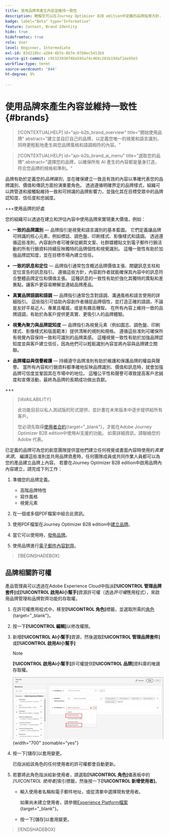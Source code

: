 ```yaml
---
title: 使用品牌來產生內容並維持一致性
description: 瞭解您可以在Journey Optimizer B2B edition中定義的品牌指導方針，以根據您的品牌樣式和聲音產生和最佳化您的內容。
badge: label="Beta" type="Informative"
feature: Content, Brand Identity
hide: true
hidefromtoc: true
role: User
level: Beginner, Intermediate
exl-id: 83d210bc-a204-4b7e-8b7e-07b0ec5413b9
source-git-commit: c95323936f48a595a74c469c201b19daf1ee95e5
workflow-type: tm+mt
source-wordcount: '844'
ht-degree: 9%

---
```


# 使用品牌來產生內容並維持一致性 {#brands}

>[!CONTEXTUALHELP]
>id="ajo-b2b_brand_overview"
>title="開始使用品牌"
>abstract="建立並自訂自己的品牌，以定義您唯一的視覺和語言識別，同時更輕鬆地產生與您品牌風格和語調相符的內容。"

>[!CONTEXTUALHELP]
>id="ajo-b2b_brand_ai_menu"
>title="選取您的品牌"
>abstract="選擇您的品牌，以確保所有 AI 產生的內容都是量身打造，符合您品牌的規格和準則。"

品牌有助於定義您的&#x200B;_品牌識別_，並在確保建立一致且有效的內容以準確代表您的品牌識別、價值和傳訊方面扮演重要角色。 透過遵循明確界定的品牌樣式，組織可以跨管道和接觸點維持一致和可辨識的品牌影響力，並強化其在目標受眾中的品牌認知度、信任度和忠誠度。

+++使用品牌的好處

您的組織可以透過在建立和評估內容中使用品牌來實現重大價值，例如：

* **一致的品牌識別** — 品牌指引是視覺和語言識別的基本藍圖。 它們定義讓品牌可辨識的核心元素，例如標誌、調色盤、印刷樣式、影像樣式和語調。 透過遵循這些准則，內容創作者可確保從網頁文案、社群媒體貼文到電子郵件行銷活動的所有行銷資料持續反映獨特的品牌個性和視覺識別。 這種一致性有助於加強品牌認知度，並在目標市場內建立信任。

* **一致的訊息和定位** — 品牌指引通常包含概述品牌價值主張、關鍵訊息支柱和定位宣告的訊息指引。 遵循這些方針，內容創作者就能確保其內容中的訊息符合整體品牌定位和價值主張。 這種訊息的一致性有助於強化其獨特的賣點和差異點，讓客戶更容易瞭解並連結品牌產品。

* **真實品牌語調和語調** — 品牌指引通常包含對語調、溝通風格和語言使用的詳細指引。 這些指引可協助內容創作者捕捉品牌個性，並打造正確的語調，不論是友好平易近人、專業且權威，或是有趣且機智。 在所有內容上維持一致的品牌語調，有助於為客戶提供更真實、更吸引人的品牌體驗。

* **視覺內聚力與品牌認知度** — 品牌指引為視覺元素（例如圖志、調色盤、印刷樣式、影像樣式和版面範本）提供清晰的規則和規格。 遵循這些准則可確保所有視覺內容保持一致和可識別的品牌美感。 這種視覺一致性有助於加強品牌認知度並與客戶建立信任，因為他們可以輕鬆識別內容並將內容與品牌建立關聯。

* **品牌權益與信譽維護** — 持續遵守品牌准則有助於維護和保護品牌的權益與聲譽。 當所有內容和行銷資料都準確地反映品牌識別、價值和訊息時，就會加強品牌可信度並鞏固其在市場中的地位。 這種公平性和聲譽可導致提高客戶忠誠度和宣傳活動，最終為品牌的長期成功做出貢獻。

+++

>[!AVAILABILITY]
>
>此功能目前以私人測試版的形式提供，並計畫在未來版本中逐步提供給所有客戶。
>
>您必須先取得[使用者合約](https://www.adobe.com/tw/legal/licenses-terms/adobe-dx-gen-ai-user-guidelines.html){target="_blank"}，才能在Adobe Journey Optimizer B2B edition中使用AI支援的功能。 如需詳細資訊，請聯絡您的 Adobe 代表。

已定義的品牌可為您的創意團隊提供當他們建立任何視覺或書面內容時使用的&#x200B;_真實來源_。 編譯這些准則並共用品牌資產時，任何團隊成員或共同作業人員都可以為您的產品建立品牌上內容。 若要在Journey Optimizer B2B edition中啟用品牌內內容建立，請完成下列工作：

1. 準備您的品牌定義。

   * 高階品牌特性
   * 寫作風格
   * 視覺元素

1. 在一個或多個PDF檔案中組合此資訊。

1. 使用PDF檔案在Journey Optimizer B2B edition中[建立品牌](./brands-manage-create.md#create-and-define-a-brand)。

1. 當它可以使用時，[發佈品牌](./brands-manage-create.md#publish-the-brand)。

1. 使用品牌進行[電子郵件內容對齊](./brand-alignment.md)。
<!-- 
1. Use the brand to generate content. -->

>[!BEGINSHADEBOX]

## 品牌相關許可權

產品管理員可以透過在Adobe Experience Cloud中指派&#x200B;**[!UICONTROL 管理品牌套件]**&#x200B;或&#x200B;**[!UICONTROL 啟用AI小幫手]**&#x200B;資源許可權（透過&#x200B;_許可權_&#x200B;應用程式），來啟用品牌管理和品牌對齊功能的存取權。

1. 在許可權應用程式中，移至&#x200B;**[!UICONTROL 角色]**&#x200B;標籤，並選取所需的[角色](https://experienceleague.adobe.com/zh-hant/docs/experience-platform/access-control/abac/permissions-ui/roles){target="_blank"}。

1. 按一下&#x200B;**[!UICONTROL 編輯]**&#x200B;以修改權限。

1. 新增&#x200B;**[!UICONTROL AI小幫手]**&#x200B;資源，然後選取&#x200B;**[!UICONTROL 管理品牌套件]**&#x200B;或&#x200B;**[!UICONTROL 啟用AI小幫手]**

   >[!NOTE]
   >
   >**[!UICONTROL 啟用Ai小幫手]**&#x200B;許可權提供&#x200B;**[!UICONTROL 品牌]**&#x200B;資料庫的唯讀存取權。

   ![為品牌存取新增AI助理許可權](./assets/brands-aep-permissions.png){width="700" zoomable="yes"}

1. 按一下[儲存]以套用變更。**&#x200B;**

   已指派給該角色的任何使用者的許可權都會自動更新。

1. 若要將此角色指派給新使用者，請選取&#x200B;**[!UICONTROL 角色]**&#x200B;儀表板中的&#x200B;_[!UICONTROL 使用者]_&#x200B;索引標籤，然後按一下&#x200B;**[!UICONTROL 新增使用者]**。

   * 輸入使用者名稱和電子郵件地址，或從清單中選擇現有使用者。

     如果尚未建立使用者，請參閱[Experience Platform檔案](https://experienceleague.adobe.com/zh-hant/docs/experience-platform/access-control/abac/permissions-ui/users){target="_blank"}。

   * 按一下[儲存]以套用變更。**&#x200B;**

>[!ENDSHADEBOX]
